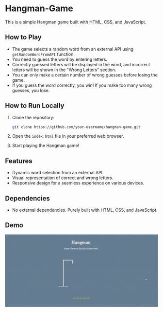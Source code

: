 # Hangman-Game

This is a simple Hangman game built with HTML, CSS, and JavaScript.

## How to Play

- The game selects a random word from an external API using `getRandomWordFromAPI` function.
- You need to guess the word by entering letters.
- Correctly guessed letters will be displayed in the word, and incorrect letters will be shown in the "Wrong Letters" section.
- You can only make a certain number of wrong guesses before losing the game.
- If you guess the word correctly, you win! If you make too many wrong guesses, you lose.


## How to Run Locally

1. Clone the repository:

   ```bash
   git clone https://github.com/your-username/hangman-game.git
   ```

2. Open the `index.html` file in your preferred web browser.

3. Start playing the Hangman game!

## Features

- Dynamic word selection from an external API.
- Visual representation of correct and wrong letters.
- Responsive design for a seamless experience on various devices.

## Dependencies

- No external dependencies. Purely built with HTML, CSS, and JavaScript.

## Demo

![Hangman Game](hangman.gif)